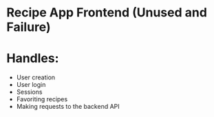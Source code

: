 # Recipe App Frontend (Unused and Failure)

# Handles:
* User creation
* User login
* Sessions
* Favoriting recipes
* Making requests to the backend API
